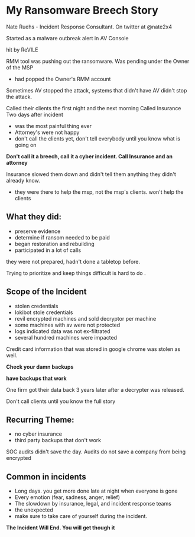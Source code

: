 # My Ransomware Breech Story 

Nate Ruehs - Incident Response Consultant. On twitter at @nate2x4

Started as a malware outbreak alert in AV Console 

hit by ReVILE 

RMM tool was pushing out the ransomware.  Was pending under the Owner of the MSP
 - had popped the Owner's RMM account 

Sometimes AV stopped the attack, systems that didn't have AV didn't stop the attack. 

Called their clients the first night and the next morning
Called Insurance Two days after incident
 - was the most painful thing ever
 - Attorney's were not happy 
 - don't call the clients yet, don't tell everybody until you know what is going on
 
**Don't call it a breech, call it a cyber incident.  Call Insurance and an attorney**

Insurance slowed them down and didn't tell them anything they didn't already know.  
 - they were there to help the msp, not the msp's clients.  won't help the clients 
 
## What they did:
- preserve evidence
- determine if ransom needed to be paid
- began restoration and rebuilding 
- participated in a lot of calls 

they were not prepared, hadn't done a tabletop before. 

Trying to prioritize and keep things difficult is hard to do .  

## Scope of the Incident 
- stolen credentials 
- lokibot stole credentials 
- revil encrypted machines and sold decryptor per machine 
- some machines with av were not protected 
- logs indicated data was not ex-filtrated 
- several hundred machines were impacted 

Credit card information that was stored in google chrome was stolen as well. 

**Check your damn backups**

**have backups that work**

One firm got their data back 3 years later after a decrypter was released.  

Don't call clients until you know the full story 

## Recurring Theme:
- no cyber insurance
- third party backups that don't work 

SOC audits didn't save the day.  Audits do not save a company from being encrypted 

## Common in incidents 
- Long days.  you get more done late at night when everyone is gone 
- Every emotion (fear, sadness, anger, relief)
- The slowdown by insurance, legal, and incident response teams 
- the unexpected 
- make sure to take care of yourself during the incident. 

**The Incident Will End.  You will get though it**
